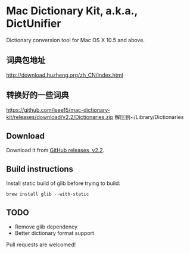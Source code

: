# Mac Dictionary Kit, a.k.a., DictUnifier

Dictionary conversion tool for Mac OS X 10.5 and above.

## 词典包地址
http://download.huzheng.org/zh_CN/index.html

## 转换好的一些词典
https://github.com/isee15/mac-dictionary-kit/releases/download/v2.2/Dictionaries.zip
解压到~/Library/Dictionaries

## Download

Download it from [GitHub releases, v2.2](https://github.com/isee15/mac-dictionary-kit/releases/download/v2.2/DictUnifier.zip).

## Build instructions

Install static build of glib before trying to build:

    brew install glib --with-static

## TODO

- Remove glib dependency
- Better dictionary format support

Pull requests are welcomed!
